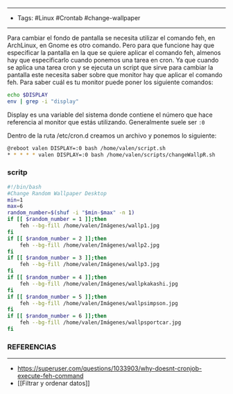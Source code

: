 ----
- Tags: #Linux #Crontab #change-wallpaper 
------
Para cambiar el fondo de pantalla se necesita utilizar el comando feh, en ArchLinux, en Gnome es otro comando. Pero para que funcione hay que especificar la pantalla en la que se quiere aplicar el comando feh, almenos hay que especificarlo cuando ponemos una tarea en cron. Ya que cuando se aplica una tarea cron y se ejecuta un script que sirve para cambiar la pantalla este necesita saber sobre que monitor hay que aplicar el comando feh. 
Para saber cuál es tu monitor puede poner los siguiente comandos:
```bash
echo $DISPLAY
env | grep -i "display"
```

Display es una variable del sistema donde contiene el número que hace referencia al monitor que estás utilizando. Generalmente suele ser `:0`

Dentro de la ruta /etc/cron.d creamos un archivo y ponemos lo siguiente:
```bash
@reboot valen DISPLAY=:0 bash /home/valen/script.sh
* * * * * valen DISPLAY=:0 bash /home/valen/scripts/changeWallpR.sh
```

### scritp 
```bash
#!/bin/bash
#Change Random Wallpaper Desktop
min=1
max=6
random_number=$(shuf -i "$min-$max" -n 1)
if [[ $random_number = 1 ]];then
    feh --bg-fill /home/valen/Imágenes/wallp1.jpg
fi
if [[ $random_number = 2 ]];then
    feh --bg-fill /home/valen/Imágenes/wallp2.jpg
fi
if [[ $random_number = 3 ]];then
    feh --bg-fill /home/valen/Imágenes/wallp3.jpg
fi
if [[ $random_number = 4 ]];then
    feh --bg-fill /home/valen/Imágenes/wallpkakashi.jpg
fi
if [[ $random_number = 5 ]];then
    feh --bg-fill /home/valen/Imágenes/wallpsimpson.jpg
fi
if [[ $random_number = 6 ]];then
    feh --bg-fill /home/valen/Imágenes/wallpsportcar.jpg
fi
```

### REFERENCIAS
---
- https://superuser.com/questions/1033903/why-doesnt-cronjob-execute-feh-command
- [[Filtrar y ordenar datos]]